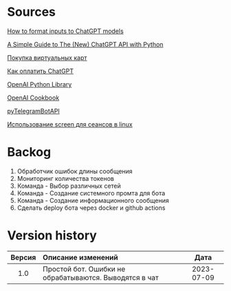 # Sources

[How to format inputs to ChatGPT models](https://github.com/openai/openai-cookbook/blob/main/examples/How_to_format_inputs_to_ChatGPT_models.ipynb)

[A Simple Guide to The (New) ChatGPT API with Python](https://medium.com/geekculture/a-simple-guide-to-chatgpt-api-with-python-c147985ae28)

[Покупка виртуальных карт](https://wanttopay.net/)

[Как оплатить ChatGPT](https://dzen.ru/a/ZBmbwIEH5UfGiHbR)

[OpenAI Python Library](https://github.com/openai/openai-python)

[OpenAI Cookbook](https://github.com/openai/openai-cookbook/)

[pyTelegramBotAPI](https://github.com/eternnoir/pyTelegramBotAPI)

[Использование screen для сеансов в linux](https://wiki.merionet.ru/articles/kak-polzovatsya-utilitoj-screen-v-linux)


# Backog
1. Обработчик ошибок длины сообщения
2. Мониторинг количества токенов
3. Команда - Выбор различных сетей
4. Команда - Создание системного промта для бота
5. Команда - Создание информационного сообщения
6. Сделать deploy бота через docker и github actions


# Version history

| Версия | Описание изменений                                     |    Дата    |
| :----: | :----------------------------------------------------- | :--------: |
|  1.0   | Простой бот. Ошибки не обрабатываются. Выводятся в чат | 2023-07-09 |